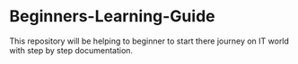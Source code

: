# Beginners-Learning-Guide
This repository will be helping to beginner to start there journey on IT world with step by step documentation.
